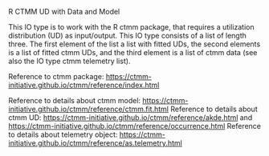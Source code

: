 R CTMM UD with Data and Model

This IO type is to work with the R ctmm package, that requires a utilization distribution (UD) as input/output. This IO type consists of a list of length three. The first element of the list a list with fitted UDs, the second elements is a list of fitted ctmm UDs, and the third element is a list of ctmm data (see also the IO type ctmm telemetry list).

Reference to ctmm package: https://ctmm-initiative.github.io/ctmm/reference/index.html

Reference to details about ctmm model: https://ctmm-initiative.github.io/ctmm/reference/ctmm.fit.html
Reference to details about ctmm UD: https://ctmm-initiative.github.io/ctmm/reference/akde.html and https://ctmm-initiative.github.io/ctmm/reference/occurrence.html
Reference to details about telemetry object: https://ctmm-initiative.github.io/ctmm/reference/as.telemetry.html
